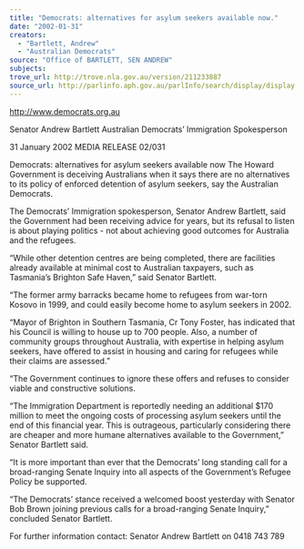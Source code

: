 ```yaml
---
title: "Democrats: alternatives for asylum seekers available now."
date: "2002-01-31"
creators:
  - "Bartlett, Andrew"
  - "Australian Democrats"
source: "Office of BARTLETT, SEN ANDREW"
subjects:
trove_url: http://trove.nla.gov.au/version/211233887
source_url: http://parlinfo.aph.gov.au/parlInfo/search/display/display.w3p;query=Id%3A%22media/pressrel/GNT56%22
---
```


 http://www.democrats.org.au

 Senator Andrew Bartlett Australian Democrats’ Immigration Spokesperson

 31 January 2002  MEDIA RELEASE                          02/031

 Democrats: alternatives for asylum seekers available now The Howard Government is deceiving Australians when it says there are no alternatives to its policy of enforced detention of asylum seekers, say the Australian Democrats.

 The Democrats’ Immigration spokesperson, Senator Andrew Bartlett, said the Government had been receiving advice for years, but its refusal to listen is about playing politics - not about achieving good outcomes for Australia and the refugees.

 “While other detention centres are being completed, there are facilities already available at minimal cost to Australian taxpayers, such as Tasmania’s Brighton Safe Haven,” said Senator Bartlett.

 “The former army barracks became home to refugees from war-torn Kosovo in 1999, and could easily become home to asylum seekers in 2002.

 “Mayor of Brighton in Southern Tasmania, Cr Tony Foster, has indicated that his Council is willing to house up to 700 people. Also, a number of community groups throughout Australia, with expertise in helping asylum seekers, have offered to assist in housing and caring for refugees while their claims are assessed.”

 “The Government continues to ignore these offers and refuses to consider viable and constructive solutions.

 “The Immigration Department is reportedly needing an additional $170 million to meet the ongoing costs of processing asylum seekers until the end of this financial year. This is outrageous, particularly considering there are cheaper and more humane alternatives available to the Government,” Senator Bartlett said.

 “It is more important than ever that the Democrats’ long standing call for a broad-ranging Senate Inquiry into all aspects of the Government’s Refugee Policy be supported.

 “The Democrats’ stance received a welcomed boost yesterday with Senator Bob Brown joining previous calls for a broad-ranging Senate Inquiry,” concluded Senator Bartlett.

 For further information contact: Senator Andrew Bartlett on 0418 743 789

